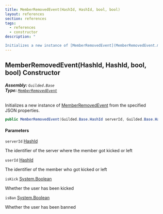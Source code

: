 ```yaml
---
title: MemberRemovedEvent(HashId, HashId, bool, bool)
layout: references
section: references
tags:
  - references
  - constructor
description: "

Initializes a new instance of [MemberRemovedEvent](MemberRemovedEvent.md 'Guilded.Base.Events.MemberRemovedEvent') from the specified JSON properties."
---
```


## MemberRemovedEvent(HashId, HashId, bool, bool) Constructor
###### **Assembly:** `Guilded.Base`<br/>**Type:** [`MemberRemovedEvent`](MemberRemovedEvent.md 'Guilded.Base.Events.MemberRemovedEvent')

Initializes a new instance of [MemberRemovedEvent](MemberRemovedEvent.md 'Guilded.Base.Events.MemberRemovedEvent') from the specified JSON properties.

```csharp
public MemberRemovedEvent(Guilded.Base.HashId serverId, Guilded.Base.HashId userId, bool isKick, bool isBan);
```
#### Parameters

<a name='Guilded.Base.Events.MemberRemovedEvent.MemberRemovedEvent(Guilded.Base.HashId,Guilded.Base.HashId,bool,bool).serverId'></a>

`serverId` [HashId](HashId.md 'Guilded.Base.HashId')

The identifier of the server where the member got kicked or left

<a name='Guilded.Base.Events.MemberRemovedEvent.MemberRemovedEvent(Guilded.Base.HashId,Guilded.Base.HashId,bool,bool).userId'></a>

`userId` [HashId](HashId.md 'Guilded.Base.HashId')

The identifier of the member who got kicked or left

<a name='Guilded.Base.Events.MemberRemovedEvent.MemberRemovedEvent(Guilded.Base.HashId,Guilded.Base.HashId,bool,bool).isKick'></a>

`isKick` [System.Boolean](https://docs.microsoft.com/en-us/dotnet/api/System.Boolean 'System.Boolean')

Whether the user has been kicked

<a name='Guilded.Base.Events.MemberRemovedEvent.MemberRemovedEvent(Guilded.Base.HashId,Guilded.Base.HashId,bool,bool).isBan'></a>

`isBan` [System.Boolean](https://docs.microsoft.com/en-us/dotnet/api/System.Boolean 'System.Boolean')

Whether the user has been banned